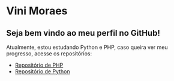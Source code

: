# Vini Moraes
 
## Seja bem vindo ao meu perfil no GitHub!

Atualmente, estou estudando Python e PHP, caso queira ver meu progresso, acesse os repositórios:

* <a href=https://github.io/vinis-moraes/PHP> Repositório de PHP </a>
* <a href=https://github.io/vinis-moraes/Python>Repositório de Python</a>

